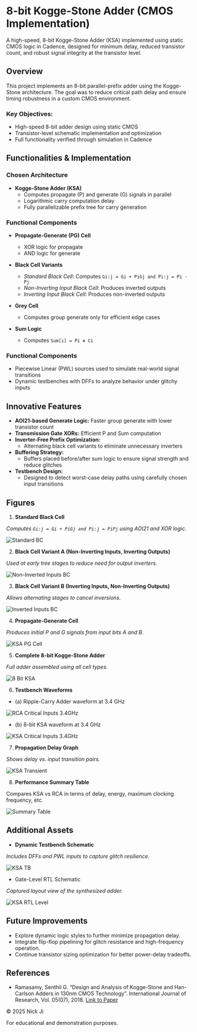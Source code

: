 # 8-bit Kogge-Stone Adder (CMOS Implementation)
A high-speed, 8-bit Kogge-Stone Adder (KSA) implemented using static CMOS logic in Cadence, designed for minimum delay, reduced transistor count, and robust signal integrity at the transistor level.

## Overview
This project implements an 8-bit parallel-prefix adder using the Kogge-Stone architecture. The goal was to reduce critical path delay and ensure timing robustness in a custom CMOS environment.

### Key Objectives:
- High-speed 8-bit adder design using static CMOS
- Transistor-level schematic implementation and optimization
- Full functionality verified through simulation in Cadence

## Functionalities & Implementation
### Chosen Architecture
- **Kogge-Stone Adder (KSA)**
  - Computes propagate (P) and generate (G) signals in parallel
  - Logarithmic carry computation delay
  - Fully parallelizable prefix tree for carry generation

### Functional Components
- **Propagate-Generate (PG) Cell**
  - XOR logic for propagate
  - AND logic for generate

- **Black Cell Variants**
  - _Standard Black Cell_: Computes ```Gi:j = Gi + PiGj and Pi:j = Pi ⋅ Pj```
  - _Non-Inverting Input Black Cell_: Produces inverted outputs
  - _Inverting Input Black Cell_: Produces non-inverted outputs

- **Grey Cell**
  - Computes group generate only for efficient edge cases

- **Sum Logic**
  - Computes ```Sum[i] = Pi ⊕ Ci```

### Functional Components
- Piecewise Linear (PWL) sources used to simulate real-world signal transitions
- Dynamic testbenches with DFFs to analyze behavior under glitchy inputs

## Innovative Features
- **AOI21-based Generate Logic:** Faster group generate with lower transistor count
- **Transmission Gate XORs:** Efficient P and Sum computation
- **Inverter-Free Prefix Optimization:**
  - Alternating black cell variants to eliminate unnecessary inverters
- **Buffering Strategy:**
  - Buffers placed before/after sum logic to ensure signal strength and reduce glitches
- **Testbench Design:**
  - Designed to detect worst-case delay paths using carefully chosen input transitions

## Figures
1. **Standard Black Cell**

_Computes ```Gi:j = Gi + PiGj and Pi:j = PiPj``` using AOI21 and XOR logic._

![Standard BC](./figures/KSA_BC.png)

2. **Black Cell Variant A (Non-Inverting Inputs, Inverting Outputs)**

_Used at early tree stages to reduce need for output inverters._

![Non-Inverted Inputs BC](./figures/KSA_BC_inv.png)

3. **Black Cell Variant B (Inverting Inputs, Non-Inverting Outputs)**

_Allows alternating stages to cancel inversions._

![Inverted Inputs BC](./figures/KSA_BC_noninv.png)

4. **Propagate-Generate Cell**

_Produces initial P and G signals from input bits A and B._

![KSA PG Cell](./figures/KSA_PG.png)

5. **Complete 8-bit Kogge-Stone Adder**

_Full adder assembled using all cell types._

![8 Bit KSA](./figures/8-bit_KSA.png)

6. **Testbench Waveforms**

  - (a) Ripple-Carry Adder waveform at 3.4 GHz

![RCA Critical Inputs 3.4GHz](./figures/RCA_critical_input_pair.png)

  - (b) 8-bit KSA waveform at 3.4 GHz

![KSA Critical Inputs 3.4GHz](./figures/KSA_critical_input_pair.png)

7. **Propagation Delay Graph**

_Shows delay vs. input transition pairs._

![KSA Transient](./figures/KSA_transient.png)

8. **Performance Summary Table**

Compares KSA vs RCA in terms of delay, energy, maximum clocking frequency, etc.

![Summary Table](./figures/KSA_summary.png)

## Additional Assets
- **Dynamic Testbench Schematic**

_Includes DFFs and PWL inputs to capture glitch resilience._

![KSA TB](./figures/KSA_TB.png)

- Gate-Level RTL Schematic

_Captured layout view of the synthesized adder._

![KSA RTL Level](./figures/KSA_RTL.png)

## Future Improvements
- Explore dynamic logic styles to further minimize propagation delay.
- Integrate flip-flop pipelining for glitch resistance and high-frequency operation.
- Continue transistor sizing optimization for better power-delay tradeoffs.

## References
- Ramasamy, Senthil G. “Design and Analysis of Kogge-Stone and Han-Carlson Adders in 130nm CMOS Technology”. International Journal of Research, Vol. 05(07), 2018. [Link to Paper](https://www.researchgate.net/publication/344955631_Design_and_Analysis_of_Kogge-Stone_and_Han-Carlson_Adders_in_130nm_CMOS_Technology)

© 2025 Nick Ji

For educational and demonstration purposes.
